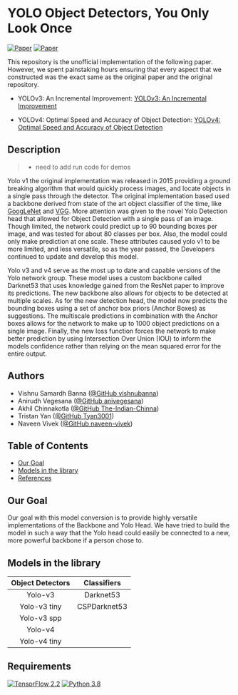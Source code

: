 # YOLO Object Detectors, You Only Look Once

[![Paper](http://img.shields.io/badge/Paper-arXiv.1804.02767-B3181B?logo=arXiv)](https://arxiv.org/abs/1804.02767)
[![Paper](http://img.shields.io/badge/Paper-arXiv.2004.10934-B3181B?logo=arXiv)](https://arxiv.org/abs/2004.10934)

This repository is the unofficial implementation of the following paper. However, we spent painstaking hours ensuring that every aspect that we constructed was the exact same as the original paper and the original repository.

* YOLOv3: An Incremental Improvement: [YOLOv3: An Incremental Improvement](https://arxiv.org/abs/1804.02767)

* YOLOv4: Optimal Speed and Accuracy of Object Detection: [YOLOv4: Optimal Speed and Accuracy of Object Detection](https://arxiv.org/abs/2004.10934)

## Description

> * need to add run code for demos  

Yolo v1 the original implementation was released in 2015 providing a ground breaking algorithm that would quickly process images, and locate objects in a single pass through the detector. The original implementation based used a backbone derived from state of the art object classifier of the time, like [GoogLeNet](https://arxiv.org/abs/1409.4842) and [VGG](https://arxiv.org/abs/1409.1556). More attention was given to the novel Yolo Detection head that allowed for Object Detection with a single pass of an image. Though limited, the network could predict up to 90 bounding boxes per image, and was tested for about 80 classes per box. Also, the model could only make prediction at one scale. These attributes caused yolo v1 to be more limited, and less versatile, so as the year passed, the Developers continued to update and develop this model.

Yolo v3 and v4 serve as the most up to date and capable versions of the Yolo network group. These model uses a custom backbone called Darknet53 that uses knowledge gained from the ResNet paper to improve its predictions. The new backbone also allows for objects to be detected at multiple scales. As for the new detection head, the model now predicts the bounding boxes using a set of anchor box priors (Anchor Boxes) as suggestions. The multiscale predictions in combination with the Anchor boxes allows for the network to make up to 1000 object predictions on a single image. Finally, the new loss function forces the network to make better prediction by using Intersection Over Union (IOU) to inform the models confidence rather than relying on the mean squared error for the entire output.

## Authors

* Vishnu Samardh Banna ([@GitHub vishnubanna](https://github.com/vishnubanna))
* Anirudh Vegesana ([@GitHub anivegesana](https://github.com/anivegesana))
* Akhil Chinnakotla ([@GitHub The-Indian-Chinna](https://github.com/The-Indian-Chinna))
* Tristan Yan ([@GitHub Tyan3001](https://github.com/Tyan3001))
* Naveen Vivek ([@GitHub naveen-vivek](https://github.com/naveen-vivek))

## Table of Contents

* [Our Goal](#our-goal)
* [Models in the library](#models-in-the-library)
* [References](#references)


## Our Goal
Our goal with this model conversion is to provide highly versatile implementations of the Backbone and Yolo Head. We have tried to build the model in such a way that the Yolo head could easily be connected to a new, more powerful backbone if a person chose to.

## Models in the library

| Object Detectors | Classifiers      |
| :--------------: | :--------------: |
| Yolo-v3          | Darknet53        |
| Yolo-v3 tiny     | CSPDarknet53     |
| Yolo-v3 spp      |
| Yolo-v4          |
| Yolo-v4 tiny     |

## Requirements

[![TensorFlow 2.2](https://img.shields.io/badge/TensorFlow-2.2-FF6F00?logo=tensorflow)](https://github.com/tensorflow/tensorflow/releases/tag/v2.2.0)
[![Python 3.8](https://img.shields.io/badge/Python-3.8-3776AB)](https://www.python.org/downloads/release/python-380/)